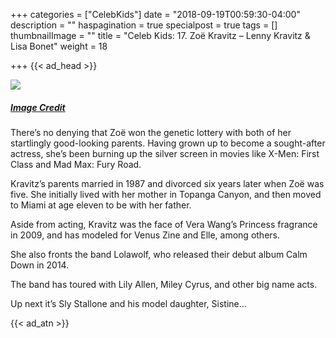 +++
categories = ["CelebKids"]
date = "2018-09-19T00:59:30-04:00"
description = ""
haspagination = true
specialpost = true
tags = []
thumbnailImage = ""
title = "Celeb Kids: 17. Zoë Kravitz – Lenny Kravitz & Lisa Bonet"
weight = 18

+++
{{< ad_head >}}

![](/uploads/15.jpg)
##### [_Image Credit_](http://americanupbeat.com/kids-of-famous-parents-where-are-they-now/17/)

There’s no denying that Zoë won the genetic lottery with both of her startlingly good-looking parents. Having grown up to become a sought-after actress, she’s been burning up the silver screen in movies like X-Men: First Class and Mad Max: Fury Road.

Kravitz’s parents married in 1987 and divorced six years later when Zoë was five. She initially lived with her mother in Topanga Canyon, and then moved to Miami at age eleven to be with her father.

Aside from acting, Kravitz was the face of Vera Wang’s Princess fragrance in 2009, and has modeled for Venus Zine and Elle, among others.

She also fronts the band Lolawolf, who released their debut album Calm Down in 2014.

The band has toured with Lily Allen, Miley Cyrus, and other big name acts.

Up next it’s Sly Stallone and his model daughter, Sistine…

{{< ad_atn >}}
